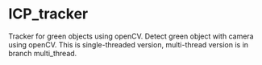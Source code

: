 # ICP_tracker
Tracker for green objects using openCV.
Detect green object with camera using openCV.
This is single-threaded version, multi-thread version is in branch multi_thread.
